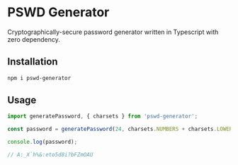 # PSWD Generator

Cryptographically-secure password generator written in Typescript with zero dependency.

## Installation

```sh
npm i pswd-generator
```

## Usage

```ts
import generatePassword, { charsets } from 'pswd-generator';

const password = generatePassword(24, charsets.NUMBERS + charsets.LOWERCASE + charsets.UPPERCASE + charsets.SYMBOLS);

console.log(password);

// A:_X`h%&:eto5d8i?bFZmOAU
```
